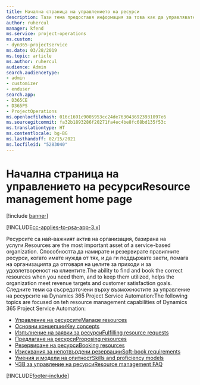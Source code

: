 ```yaml
---
title: Начална страница на управлението на ресурси
description: Тази тема предоставя информация за това как да управлявате ресурсите.
author: ruhercul
manager: kfend
ms.service: project-operations
ms.custom:
- dyn365-projectservice
ms.date: 03/28/2019
ms.topic: article
ms.author: ruhercul
audience: Admin
search.audienceType:
- admin
- customizer
- enduser
search.app:
- D365CE
- D365PS
- ProjectOperations
ms.openlocfilehash: 016c1691c9005953cc24de7630436923931097e6
ms.sourcegitcommit: fa32b1893286f20271fa4ec4be8fc68bd135f53c
ms.translationtype: HT
ms.contentlocale: bg-BG
ms.lasthandoff: 02/15/2021
ms.locfileid: "5283040"
---
```

# <a name="resource-management-home-page"></a><span data-ttu-id="12b8a-103">Начална страница на управлението на ресурси</span><span class="sxs-lookup"><span data-stu-id="12b8a-103">Resource management home page</span></span>

[!include [banner](../includes/psa-now-project-operations.md)]

[!INCLUDE[cc-applies-to-psa-app-3.x](../includes/cc-applies-to-psa-app-3x.md)]

<span data-ttu-id="12b8a-104">Ресурсите са най-важният актив на организация, базирана на услуги.</span><span class="sxs-lookup"><span data-stu-id="12b8a-104">Resources are the most important asset of a service-based organization.</span></span> <span data-ttu-id="12b8a-105">Способността да намирате и резервирате правилните ресурси, когато имате нужда от тях, и да ги поддържате заети, помага на организацията да отговаря на целите за приходи и за удовлетвореност на клиентите.</span><span class="sxs-lookup"><span data-stu-id="12b8a-105">The ability to find and book the correct resources when you need them, and to keep them utilized, helps the organization meet revenue targets and customer satisfaction goals.</span></span> <span data-ttu-id="12b8a-106">Следните теми са съсредоточени върху възможностите за управление на ресурсите на Dynamics 365 Project Service Automation:</span><span class="sxs-lookup"><span data-stu-id="12b8a-106">The following topics are focused on teh resource management capabilities of Dynamics 365 Project Service Automation:</span></span>

- [<span data-ttu-id="12b8a-107">Управление на ресурсите</span><span class="sxs-lookup"><span data-stu-id="12b8a-107">Manage resources</span></span>](manage-resources.md)
- [<span data-ttu-id="12b8a-108">Основни концепции</span><span class="sxs-lookup"><span data-stu-id="12b8a-108">Key concepts</span></span>](reports-key-concepts.md)
- [<span data-ttu-id="12b8a-109">Изпълнение на заявки за ресурси</span><span class="sxs-lookup"><span data-stu-id="12b8a-109">Fulfilling resource requests</span></span>](resource-management-fulfill-requests.md)
- [<span data-ttu-id="12b8a-110">Предлагане на ресурси</span><span class="sxs-lookup"><span data-stu-id="12b8a-110">Proposing resources</span></span>](resource-management-propose-resources.md)
- [<span data-ttu-id="12b8a-111">Резервиране на ресурси</span><span class="sxs-lookup"><span data-stu-id="12b8a-111">Booking resources</span></span>](resource-management-book-resources-scheduleboard.md)
- [<span data-ttu-id="12b8a-112">Изисквания за непотвърдени резервации</span><span class="sxs-lookup"><span data-stu-id="12b8a-112">Soft-book requirements</span></span>](resource-management-softbook-requirements.md)
- [<span data-ttu-id="12b8a-113">Умения и модели на опитност</span><span class="sxs-lookup"><span data-stu-id="12b8a-113">Skills and proficiency models</span></span>](resource-management-skills-proficiency.md)
- [<span data-ttu-id="12b8a-114">ЧЗВ за управление на ресурси</span><span class="sxs-lookup"><span data-stu-id="12b8a-114">Resource management FAQ</span></span>](resource-management-faq.md)


[!INCLUDE[footer-include](../includes/footer-banner.md)]